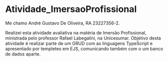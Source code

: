 # Atividade_ImersaoProfissional

Me chamo André Gustavo De Oliveira, RA 23227356-2.

Realizei esta atividade avaliativa na matéria de Imersão Profissional, ministrada pelo professor Rafael Labegalini, na Unicesumar.
Objetivo desta atividade é realizar parte de um GRUD com as linguagens TypeScript e apresentado por templetes em EJS, comunicando também com o um banco de dados aparte.
